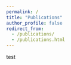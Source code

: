 ```yaml
---
permalink: /
title: "Publications"
author_profile: false
redirect_from: 
  - /publications/
  - /publications.html
---
```



test
